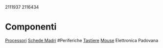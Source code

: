 2111937
2116434
# Componenti
[Processori](processori.md)
[Schede Madri](schede_madri.md)
#Periferiche
[Tastiere](periferiche/tastiere.md)
[Mouse](periferiche/mouse.md)
Elettronica Padovana

